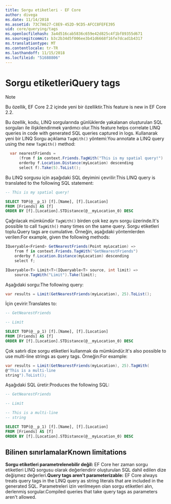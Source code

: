 ```yaml
---
title: Sorgu etiketleri - EF Core
author: divega
ms.date: 11/14/2018
ms.assetid: 73C7A627-C8E9-452D-9CD5-AFCC8FEFE395
uid: core/querying/tags
ms.openlocfilehash: 3a4d516cab5836c659e42d825c4f1bf89355d671
ms.sourcegitcommit: b3c2b34d5f006ee3b41d6668f16fe7dcad1b4317
ms.translationtype: MT
ms.contentlocale: tr-TR
ms.lasthandoff: 11/15/2018
ms.locfileid: "51688806"
---
```

# <a name="query-tags"></a><span data-ttu-id="515b6-102">Sorgu etiketleri</span><span class="sxs-lookup"><span data-stu-id="515b6-102">Query tags</span></span>
> [!NOTE]
> <span data-ttu-id="515b6-103">Bu özellik, EF Core 2.2 içinde yeni bir özelliktir.</span><span class="sxs-lookup"><span data-stu-id="515b6-103">This feature is new in EF Core 2.2.</span></span>

<span data-ttu-id="515b6-104">Bu özellik, kodu, LINQ sorgularında günlüklerde yakalanan oluşturulan SQL sorguları ile ilişkilendirmek yardımcı olur.</span><span class="sxs-lookup"><span data-stu-id="515b6-104">This feature helps correlate LINQ queries in code with generated SQL queries captured in logs.</span></span>
<span data-ttu-id="515b6-105">Kullanarak yeni bir LINQ Sorgu açıklama `TagWith()` yöntemi:</span><span class="sxs-lookup"><span data-stu-id="515b6-105">You annotate a LINQ query using the new `TagWith()` method:</span></span> 

``` csharp
  var nearestFriends =
      (from f in context.Friends.TagWith("This is my spatial query!")
      orderby f.Location.Distance(myLocation) descending
      select f).Take(5).ToList();
```

<span data-ttu-id="515b6-106">Bu LINQ sorgusu için aşağıdaki SQL deyimini çevrilir:</span><span class="sxs-lookup"><span data-stu-id="515b6-106">This LINQ query is translated to the following SQL statement:</span></span>

``` sql
-- This is my spatial query!

SELECT TOP(@__p_1) [f].[Name], [f].[Location]
FROM [Friends] AS [f]
ORDER BY [f].[Location].STDistance(@__myLocation_0) DESC
```

<span data-ttu-id="515b6-107">Çağrılacak mümkündür `TagWith()` birden çok kez aynı sorgu üzerinde.</span><span class="sxs-lookup"><span data-stu-id="515b6-107">It's possible to call `TagWith()` many times on the same query.</span></span>
<span data-ttu-id="515b6-108">Sorgu etiketleri toplu.</span><span class="sxs-lookup"><span data-stu-id="515b6-108">Query tags are cumulative.</span></span>
<span data-ttu-id="515b6-109">Örneğin, aşağıdaki yöntemlerden verilen:</span><span class="sxs-lookup"><span data-stu-id="515b6-109">For example, given the following methods:</span></span>

``` csharp
IQueryable<Friend> GetNearestFriends(Point myLocation) =>
    from f in context.Friends.TagWith("GetNearestFriends")
    orderby f.Location.Distance(myLocation) descending
    select f;

IQueryable<T> Limit<T>(IQueryable<T> source, int limit) =>
    source.TagWith("Limit").Take(limit);
```

<span data-ttu-id="515b6-110">Aşağıdaki sorgu:</span><span class="sxs-lookup"><span data-stu-id="515b6-110">The following query:</span></span>   

``` csharp
var results = Limit(GetNearestFriends(myLocation), 25).ToList();
```

<span data-ttu-id="515b6-111">İçin çevirir:</span><span class="sxs-lookup"><span data-stu-id="515b6-111">Translates to:</span></span>

``` sql
-- GetNearestFriends

-- Limit

SELECT TOP(@__p_1) [f].[Name], [f].[Location]
FROM [Friends] AS [f]
ORDER BY [f].[Location].STDistance(@__myLocation_0) DESC
```

<span data-ttu-id="515b6-112">Çok satırlı dize sorgu etiketleri kullanmak da mümkündür.</span><span class="sxs-lookup"><span data-stu-id="515b6-112">It's also possible to use multi-line strings as query tags.</span></span>
<span data-ttu-id="515b6-113">Örneğin:</span><span class="sxs-lookup"><span data-stu-id="515b6-113">For example:</span></span>

``` csharp
var results = Limit(GetNearestFriends(myLocation), 25).TagWith(
@"This is a multi-line
string").ToList();
```

<span data-ttu-id="515b6-114">Aşağıdaki SQL üretir:</span><span class="sxs-lookup"><span data-stu-id="515b6-114">Produces the following SQL:</span></span>

``` sql
-- GetNearestFriends

-- Limit

-- This is a multi-line
-- string

SELECT TOP(@__p_1) [f].[Name], [f].[Location]
FROM [Friends] AS [f]
ORDER BY [f].[Location].STDistance(@__myLocation_0) DESC
```

## <a name="known-limitations"></a><span data-ttu-id="515b6-115">Bilinen sınırlamalar</span><span class="sxs-lookup"><span data-stu-id="515b6-115">Known limitations</span></span>
<span data-ttu-id="515b6-116">**Sorgu etiketleri parametrelenebilir değil:** EF Core her zaman sorgu etiketleri LINQ sorgusu olarak değerlendirir oluşturulan SQL dahil edilen dize değişmez değerleri.</span><span class="sxs-lookup"><span data-stu-id="515b6-116">**Query tags aren't parameterizable:** EF Core always treats query tags in the LINQ query as string literals that are included in the generated SQL.</span></span>
<span data-ttu-id="515b6-117">Parametreleri izin verilmeyen olan sorgu etiketleri alın, derlenmiş sorgular.</span><span class="sxs-lookup"><span data-stu-id="515b6-117">Compiled queries that take query tags as parameters aren't allowed.</span></span>